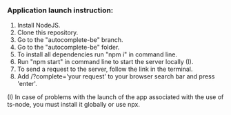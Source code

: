 ### Application launch instruction:

1. Install NodeJS.
2. Clone this repository.
3. Go to the "autocomplete-be" branch.
4. Go to the "autocomplete-be" folder.
5. To install all dependencies run "npm i" in command line.
6. Run "npm start" in command line to start the server locally (I).
7. To send a request to the server, follow the link in the terminal.
8. Add /?complete='your request' to your browser search bar and press 'enter'.

(I) In case of problems with the launch of the app associated with the use of ts-node, you must install it globally or use npx.